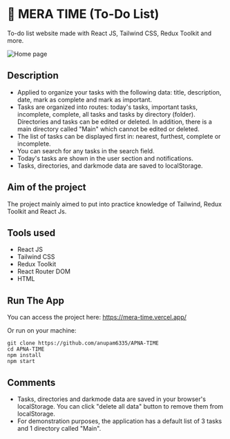 # 📅 MERA TIME (To-Do List)

To-do list website made with React JS, Tailwind CSS, Redux Toolkit and more.

![Home page](https://user-images.githubusercontent.com/65649115/236689367-a6db380d-fd35-4e4c-bf28-bf6b8fd49a56.png)


## Description

- Applied to organize your tasks with the following data: title, description, date, mark as complete and mark as important.
- Tasks are organized into routes: today's tasks, important tasks, incomplete, complete, all tasks and tasks by directory (folder). Directories and tasks can be edited or deleted. In addition, there is a main directory called "Main" which cannot be edited or deleted.
- The list of tasks can be displayed first in: nearest, furthest, complete or incomplete.
- You can search for any tasks in the search field.
- Today's tasks are shown in the user section and notifications.
- Tasks, directories, and darkmode data are saved to localStorage.

## Aim of the project

The project mainly aimed to put into practice knowledge of Tailwind, Redux Toolkit and React Js.

## Tools used

- React JS
- Tailwind CSS
- Redux Toolkit
- React Router DOM
- HTML

## Run The App

You can access the project here: https://mera-time.vercel.app/

Or run on your machine:

``` 
git clone https://github.com/anupam6335/APNA-TIME
cd APNA-TIME
npm install
npm start
```

## Comments

- Tasks, directories and darkmode data are saved in your browser's localStorage. You can click "delete all data" button to remove them from localStorage.
- For demonstration purposes, the application has a default list of 3 tasks and 1 directory called "Main".